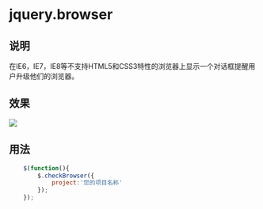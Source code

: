 # jquery.browser

## 说明

 在IE6，IE7，IE8等不支持HTML5和CSS3特性的浏览器上显示一个对话框提醒用户升级他们的浏览器。

## 效果

![](https://github.com/letcheng/jquery.browser/raw/master/images/result.png)

## 用法

```javascript
    $(function(){
        $.checkBrowser({
            project:'您的项目名称'
        });
    });
```
